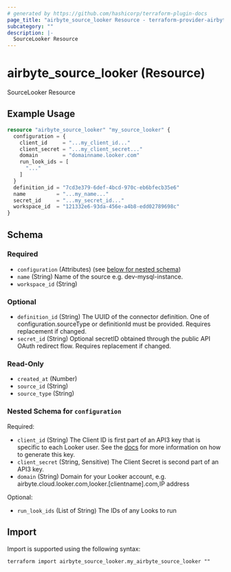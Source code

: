 ```yaml
---
# generated by https://github.com/hashicorp/terraform-plugin-docs
page_title: "airbyte_source_looker Resource - terraform-provider-airbyte"
subcategory: ""
description: |-
  SourceLooker Resource
---
```


# airbyte_source_looker (Resource)

SourceLooker Resource

## Example Usage

```terraform
resource "airbyte_source_looker" "my_source_looker" {
  configuration = {
    client_id     = "...my_client_id..."
    client_secret = "...my_client_secret..."
    domain        = "domainname.looker.com"
    run_look_ids = [
      "..."
    ]
  }
  definition_id = "7cd3e379-6def-4bcd-970c-eb6bfecb35e6"
  name          = "...my_name..."
  secret_id     = "...my_secret_id..."
  workspace_id  = "121332e6-93da-456e-a4b8-edd02789698c"
}
```

<!-- schema generated by tfplugindocs -->
## Schema

### Required

- `configuration` (Attributes) (see [below for nested schema](#nestedatt--configuration))
- `name` (String) Name of the source e.g. dev-mysql-instance.
- `workspace_id` (String)

### Optional

- `definition_id` (String) The UUID of the connector definition. One of configuration.sourceType or definitionId must be provided. Requires replacement if changed.
- `secret_id` (String) Optional secretID obtained through the public API OAuth redirect flow. Requires replacement if changed.

### Read-Only

- `created_at` (Number)
- `source_id` (String)
- `source_type` (String)

<a id="nestedatt--configuration"></a>
### Nested Schema for `configuration`

Required:

- `client_id` (String) The Client ID is first part of an API3 key that is specific to each Looker user. See the <a href="https://docs.airbyte.com/integrations/sources/looker">docs</a> for more information on how to generate this key.
- `client_secret` (String, Sensitive) The Client Secret is second part of an API3 key.
- `domain` (String) Domain for your Looker account, e.g. airbyte.cloud.looker.com,looker.[clientname].com,IP address

Optional:

- `run_look_ids` (List of String) The IDs of any Looks to run

## Import

Import is supported using the following syntax:

```shell
terraform import airbyte_source_looker.my_airbyte_source_looker ""
```
